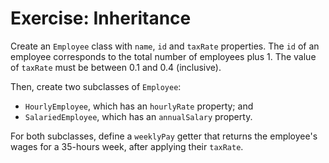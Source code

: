 # Exercise: Inheritance

Create an `Employee` class with `name`, `id` and `taxRate` properties.
The `id` of an employee corresponds to the total number of employees
plus 1. The value of `taxRate` must be between 0.1 and 0.4 (inclusive).

Then, create two subclasses of `Employee`:

- `HourlyEmployee`, which has an `hourlyRate` property; and
- `SalariedEmployee`, which has an `annualSalary` property.

For both subclasses, define a `weeklyPay` getter that returns the
employee's wages for a 35-hours week, after applying their `taxRate`.
